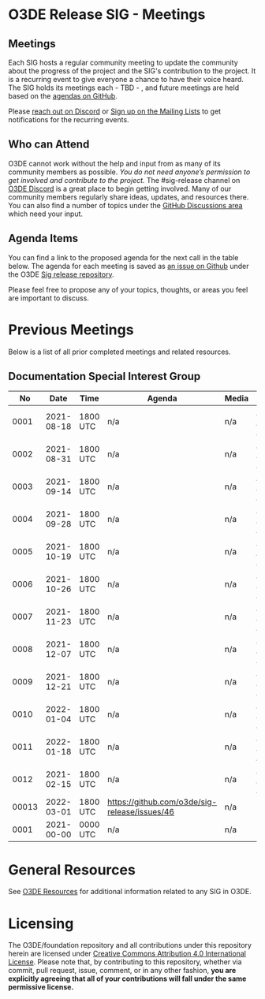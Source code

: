 # O3DE Release SIG - Meetings
 
## Meetings

Each SIG hosts a regular community meeting to update the community about the progress of the project and the SIG's contribution to the project. It is a recurring event to give everyone a chance to have their voice heard. The SIG holds its meetings each - TBD - , and future meetings are held based on the [agendas on GitHub](https://github.com/o3de/sig-release/issues?q=is%3Aissue+is%3Aopen+label%3Amtg-agenda).

Please [reach out on Discord](https://discord.gg/p3padwr58u) or [Sign up on the Mailing Lists](https://lists.o3de.org/groups) to get notifications for the recurring events.

## Who can Attend

O3DE cannot work without the help and input from as many of its community members as possible. *You do not need anyone’s permission to get involved and contribute to the project.* The #sig-release channel on [O3DE Discord](https://discord.gg/Z2bzwCRJEz) is a great place to begin getting involved. Many of our community members regularly share ideas, updates, and resources there. You can also find a number of topics under the [GitHub Discussions area](https://github.com/o3de/foundation/discussions) which need your input.

## Agenda Items

You can find a link to the proposed agenda for the next call in the table below. The agenda for each meeting is saved as [an issue on Github](https://github.com/o3de/sig-release/issues?q=is%3Aissue+is%3Aopen+label%3Amtg-agenda) under the O3DE [Sig release repository](https://github.com/o3de/sig-release).

Please feel free to propose any of your topics, thoughts, or areas you feel are important to discuss.

# Previous Meetings

Below is a list of all prior completed meetings and related resources.

## Documentation Special Interest Group

| No   | Date       | Time | Agenda  | Media | Notes | Resources |
| ---- | ---------- | ---- | ------- | ----- | ----- | ---- |
| 0001 | 2021-08-18 | 1800 UTC | n/a | n/a | https://github.com/o3de/sig-release/blob/main/meetings/notes/2021%20-%20August%2018 | Link |
| 0002 | 2021-08-31 | 1800 UTC | n/a | n/a | https://github.com/o3de/sig-release/blob/main/meetings/notes/2021%20-%20August%2031 | Link |
| 0003 | 2021-09-14 | 1800 UTC | n/a | n/a | https://github.com/o3de/sig-release/blob/main/meetings/notes/2021%20-%20Sep%2014.txt | Link |
| 0004 | 2021-09-28 | 1800 UTC | n/a | n/a | https://github.com/o3de/sig-release/blob/main/meetings/notes/2021%20-%20Sep%2028 | Link |
| 0005 | 2021-10-19 | 1800 UTC | n/a | n/a | https://github.com/o3de/sig-release/blob/main/meetings/notes/2021%20-%20October%2019%202021 | Link |
| 0006 | 2021-10-26 | 1800 UTC | n/a | n/a | https://github.com/o3de/sig-release/blob/main/meetings/notes/2021%20-%20October%20%2026 | Link |
| 0007 | 2021-11-23 | 1800 UTC | n/a | n/a | https://github.com/o3de/sig-release/blob/main/meetings/notes/2021%20-%20November%2023 | Link |
| 0008 | 2021-12-07 | 1800 UTC | n/a | n/a | https://github.com/o3de/sig-release/blob/main/meetings/notes/2021%20-%20December%207 | Link |
| 0009 | 2021-12-21 | 1800 UTC | n/a | n/a | https://github.com/o3de/sig-release/blob/main/meetings/notes/2021%20-%20December%2021 | Link |
| 0010 | 2022-01-04 | 1800 UTC | n/a | n/a | https://github.com/o3de/sig-release/blob/main/meetings/notes/2022%20-%20January%204 | Link |
| 0011 | 2022-01-18 | 1800 UTC | n/a | n/a | https://github.com/o3de/sig-release/blob/main/meetings/notes/2022%20-%20January%2018 | Link |
| 0012 | 2021-02-15 | 1800 UTC | n/a | n/a | https://github.com/o3de/sig-release/blob/main/meetings/notes/2022%20-%20February%2015 | Link |
| 00013 | 2022-03-01 | 1800 UTC | https://github.com/o3de/sig-release/issues/46 | n/a | Link | Link |
| 0001 | 2021-00-00 | 0000 UTC | n/a | n/a | Link | Link |

# General Resources

See [O3DE Resources](https://github.com/o3de) for additional information related to any SIG in O3DE.

# Licensing

The O3DE/foundation repository and all contributions under this repository herein are licensed under [Creative Commons Attribution 4.0 International License](http://creativecommons.org/licenses/by/4.0/). Please note that, by contributing to this repository, whether via commit, pull request, issue, comment, or in any other fashion, **you are explicitly agreeing that all of your contributions will fall under the same permissive license.**
